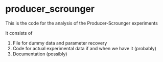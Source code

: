 # producer_scrounger

This is the code for the analysis of the Producer-Scrounger experiments

It consists of 
1. File for dummy data and parameter recovery
2. Code for actual experimental data if and when we have it (probably)
3. Documentation (possibly)

